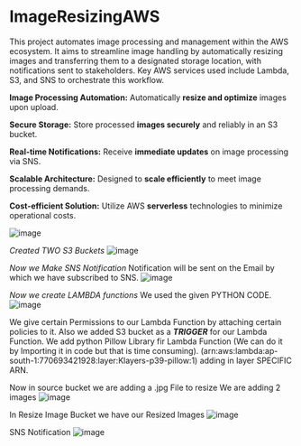 # ImageResizingAWS
This project automates image processing and management within the AWS ecosystem. It aims to streamline image handling by automatically resizing images and transferring them to a designated storage location, with notifications sent to stakeholders. Key AWS services used include Lambda, S3, and SNS to orchestrate this workflow.


**Image Processing Automation:** Automatically **resize and optimize** images upon upload.

**Secure Storage:** Store processed **images securely** and reliably in an S3 bucket.

**Real-time Notifications:** Receive **immediate updates** on image processing via SNS.

**Scalable Architecture:** Designed to **scale efficiently** to meet image processing demands.

**Cost-efficient Solution:** Utilize AWS **serverless** technologies to minimize operational costs.

![image](https://github.com/divyanshgoel09/ImageResizingAWS/assets/118998853/2044f073-08c3-4996-819d-98ace21fd690)

_Created TWO S3 Buckets_
![image](https://github.com/divyanshgoel09/ImageResizingAWS/assets/118998853/fd637bd7-e4a3-445f-9932-49e8fa15b76f)

_Now we Make SNS Notification_
Notification will be sent on the Email by which we have subscribed to SNS.
![image](https://github.com/divyanshgoel09/ImageResizingAWS/assets/118998853/c2807887-827b-4134-997f-60aaf6ff472b)

_Now we create LAMBDA functions_
We used the given PYTHON CODE.
![image](https://github.com/divyanshgoel09/ImageResizingAWS/assets/118998853/f82d27f6-bc44-4abd-b889-0772ff9a66ed)

We give certain Permissions to our Lambda Function by attaching certain policies to it.
Also we added S3 bucket as a _**TRIGGER**_ for our Lambda Function.
We add python Pillow Library fir Lambda Function (We can do it by Importing it in code but that is time consuming).
(arn:aws:lambda:ap-south-1:770693421928:layer:Klayers-p39-pillow:1) adding in layer SPECIFIC ARN.

Now in source bucket we are adding a .jpg File to resize
We are adding 2 images
![image](https://github.com/divyanshgoel09/ImageResizingAWS/assets/118998853/ab9b9295-10f4-4581-b3df-05e26aeb7075)

In Resize Image Bucket we have our Resized Images
![image](https://github.com/divyanshgoel09/ImageResizingAWS/assets/118998853/c6d4bc47-72f4-42ea-9fb1-b20636473fcb)

SNS Notification
![image](https://github.com/divyanshgoel09/ImageResizingAWS/assets/118998853/cd3cf831-f0fb-479e-9499-092d70ad9638)



